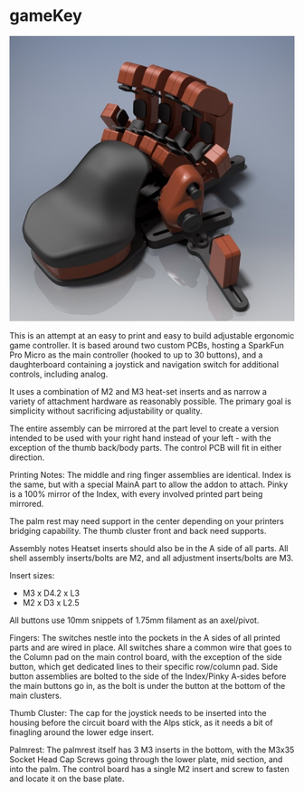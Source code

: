 # gameKey #
![gameKey STLs](/docs/gamekey.jpg)

This is an attempt at an easy to print and easy to build adjustable ergonomic game controller. It is based around two custom PCBs, hosting a SparkFun Pro Micro as the main controller (hooked to up to 30 buttons), and a daughterboard containing a joystick and navigation switch for additional controls, including analog.

It uses a combination of M2 and M3 heat-set inserts and as narrow a variety of attachment hardware as reasonably possible. The primary goal is simplicity without sacrificing adjustability or quality.

The entire assembly can be mirrored at the part level to create a version intended to be used with your right hand instead of your left - with the exception of the thumb back/body parts. The control PCB will fit in either direction.

Printing Notes:
The middle and ring finger assemblies are identical. Index is the same, but with a special MainA part to allow the addon to attach. Pinky is a 100% mirror of the Index, with every involved printed part being mirrored.

The palm rest may need support in the center depending on your printers bridging capability. The thumb cluster front and back need supports.

Assembly notes
Heatset inserts should also be in the A side of all parts. All shell assembly inserts/bolts are M2, and all adjustment inserts/bolts are M3.

Insert sizes:
* M3 x D4.2 x L3
* M2 x D3 x L2.5

All buttons use 10mm snippets of 1.75mm filament as an axel/pivot.

Fingers:
The switches nestle into the pockets in the A sides of all printed parts and are wired in place. All switches share a common wire that goes to the Column pad on the main control board, with the exception of the side button, which get dedicated lines to their specific row/column pad. Side button assemblies are bolted to the side of the Index/Pinky A-sides before the main buttons go in, as the bolt is under the button at the bottom of the main clusters.

Thumb Cluster:
The cap for the joystick needs to be inserted into the housing before the circuit board with the Alps stick, as it needs a bit of finagling around the lower edge insert.

Palmrest:
The palmrest itself has 3 M3 inserts in the bottom, with the M3x35 Socket Head Cap Screws going through the lower plate, mid section, and into the palm. The control board has a single M2 insert and screw to fasten and locate it on the base plate.
